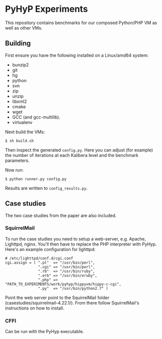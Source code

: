 # PyHyP Experiments

This repository contains benchmarks for our composed Python/PHP VM as well
as other VMs.

## Building

First ensure you have the following installed on a Linux/amd64 system:

 * bunzip2
 * git
 * hg
 * python
 * svn
 * zip
 * unzip
 * libxml2
 * cmake
 * wget
 * GCC (and gcc-multilib).
 * virtualenv

Next build the VMs:

```
$ sh build.sh
```

Then inspect the generated `config.py`. Here you can adjust (for example)
the number of iterations at each Kalibera level and the benchmark parameters.

Now run:

```
$ python runner.py config.py
```

Results are written to `config_results.py`.

## Case studies

The two case studies from the paper are also included.

### SquirrelMail
To run the case studies you need to setup a web-server, e.g. Apache,
Lighttpd, nginx. You'll then have to replace the PHP interpreter with PyHyp.
Here's an example configuration for lighttpd:

```
# /etc/lighttpd/conf.d/cgi.conf
cgi.assign = ( ".pl"  => "/usr/bin/perl",
               ".cgi" => "/usr/bin/perl",
               ".rb"  => "/usr/bin/ruby",
               ".erb" => "/usr/bin/eruby",
               ".php" => "PATH_TO_EXPERIMENTS/work/pyhyp/hippyvm/hippy-c-cgi",
               ".py"  => "/usr/bin/python2.7" )
```

Point the web server point to the SquirrelMail folder
(casestudies/squirrelmail-4.22.1/). From there follow SquirrelMail's
instructions on how to install.

### CFFI
Can be run with the PyHyp executable.
